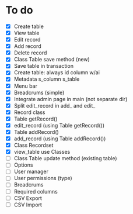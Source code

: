# To do

- [x] Create table
- [x] View table
- [x] Edit record
- [x] Add record
- [x] Delete record
- [x] Class Table save method (new)
- [x] Save table in transaction
- [x] Create table: always id column w/ai
- [x] Metadata s_column s_table
- [x] Menu bar
- [x] Breadcrums (simple)
- [x] Integrate admin page in main (not separate dir)
- [x] Split edit_record in add_ and edit_
- [x] Record class
- [x] Table getRecord()
- [x] edit_record (using Table getRecord())
- [x] Table addRecord()
- [x] add_record (using Table addRecord())
- [x] Class Recordset
- [x] view_table use Classes
- [ ] Class Table update method (existing table)
- [ ] Options
- [ ] User manager
- [ ] User permissions (type)
- [ ] Breadcrums
- [ ] Required columns
- [ ] CSV Export
- [ ] CSV Import
